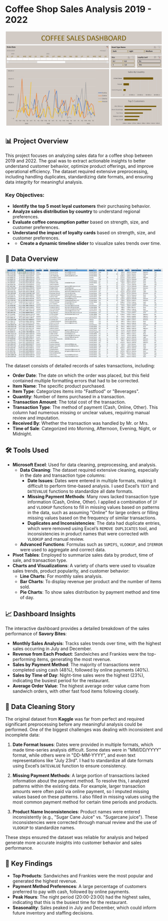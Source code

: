 # Coffee Shop Sales Analysis 2019 - 2022

![Dashboard Overview](https://github.com/karolholda/Excel-for-Data-Analysis/blob/main/Coffee%20Shop%20Project/assets/csd1.jpg)

## 📊 Project Overview

This project focuses on analyzing sales data for a coffee shop between 2019 and 2022. The goal was to extract actionable insights to better understand customer behavior, optimize product offerings, and improve operational efficiency. The dataset required extensive preprocessing, including handling duplicates, standardizing date formats, and ensuring data integrity for meaningful analysis.

### Key Objectives:
- **Identify the top 5 most loyal customers** their purchasing behavior.
- **Analyze sales distribution by country** to understand regional preferences.
- **Evaluate coffee consumption patter** based on strength, size, and customer preferences.
- **Understand the impact of loyalty cards** based on strength, size, and customer preferences.
- - **Create a dynamic timeline slider** to visualize sales trends over time.

## 📅 Data Overview

![Data Table](https://github.com/karolholda/Excel-for-Data-Analysis/blob/main/Coffee%20Shop%20Project/assets/csd2.jpg)

The dataset consists of detailed records of sales transactions, including:
- **Order Date**: The date on which the order was placed, but this field contained multiple formatting errors that had to be corrected.
- **Item Name**: The specific product purchased.
- **Item Type**: Categorizes items into "Fastfood" or "Beverages".
- **Quantity**: Number of items purchased in a transaction.
- **Transaction Amount**: The total cost of the transaction.
- **Transaction Type**: The method of payment (Cash, Online, Other). This column had numerous missing or unclear values, requiring manual review and imputation.
- **Received By**: Whether the transaction was handled by Mr. or Mrs.
- **Time of Sale**: Categorized into Morning, Afternoon, Evening, Night, or Midnight.

## 🛠 Tools Used

- **Microsoft Excel**: Used for data cleaning, preprocessing, and analysis.
  - **Data Cleaning**: The dataset required extensive cleaning, especially in the date and transaction type columns:
    - **Date Issues**: Dates were entered in multiple formats, making it difficult to perform time-based analysis. I used Excel’s `TEXT` and `DATEVALUE` functions to standardize all date formats.
    - **Missing Payment Methods**: Many rows lacked transaction type information (Cash, Online, Other). I applied a combination of `IF` and `VLOOKUP` functions to fill in missing values based on patterns in the data, such as assuming "Online" for large orders or filling missing values based on the frequency of similar transactions.
    - **Duplicates and Inconsistencies**: The data had duplicate entries, which were removed using Excel’s `REMOVE DUPLICATES` tool, and inconsistencies in product names that were corrected with `VLOOKUP` and manual review.
  - **Advanced Functions**: Formulas such as `SUMIFS`, `VLOOKUP`, and `IFERROR` were used to aggregate and correct data.
- **Pivot Tables**: Employed to summarize sales data by product, time of sale, and transaction type.
- **Charts and Visualizations**: A variety of charts were used to visualize sales trends, product popularity, and customer behavior:
  - **Line Charts**: For monthly sales analysis.
  - **Bar Charts**: To display revenue per product and the number of items sold.
  - **Pie Charts**: To show sales distribution by payment method and time of day.

## 📈 Dashboard Insights

The interactive dashboard provides a detailed breakdown of the sales performance of **Savory Bites**:

- **Monthly Sales Analysis**: Tracks sales trends over time, with the highest sales occurring in July and December.
- **Revenue from Each Product**: Sandwiches and Frankies were the top-performing items, generating the most revenue.
- **Sales by Payment Method**: The majority of transactions were completed using cash (48%), followed by online payments (40%).
- **Sales by Time of Day**: Night-time sales were the highest (23%), indicating the busiest period for the restaurant.
- **Average Order Value**: The highest average order value came from sandwich orders, with other fast food items following closely.

## 🧹 Data Cleaning Story

The original dataset from **Kaggle** was far from perfect and required significant preprocessing before any meaningful analysis could be performed. One of the biggest challenges was dealing with inconsistent and incomplete data:

1. **Date Format Issues**: Dates were provided in multiple formats, which made time-series analysis difficult. Some dates were in "MM/DD/YYYY" format, while others were in "DD-MM-YYYY", and even text representations like "July 23rd". I had to standardize all date formats using Excel’s `DATEVALUE` function to ensure consistency.

2. **Missing Payment Methods**: A large portion of transactions lacked information about the payment method. To resolve this, I analyzed patterns within the existing data. For example, larger transaction amounts were often paid via online payment, so I imputed missing values based on these patterns. I also filled in missing values using the most common payment method for certain time periods and products.

3. **Product Name Inconsistencies**: Product names were entered inconsistently (e.g., "Sugar Cane Juice" vs. "Sugarcane juice"). These inconsistencies were corrected through manual review and the use of `VLOOKUP` to standardize names.

These steps ensured the dataset was reliable for analysis and helped generate more accurate insights into customer behavior and sales performance.

## 🌟 Key Findings

- **Top Products**: Sandwiches and Frankies were the most popular and generated the highest revenue.
- **Payment Method Preferences**: A large percentage of customers preferred to pay with cash, followed by online payments.
- **Peak Hours**: The night period (20:00-23:00) had the highest sales, indicating that this is the busiest time for the restaurant.
- **Seasonality**: Sales peaked in July and December, which could inform future inventory and staffing decisions.
